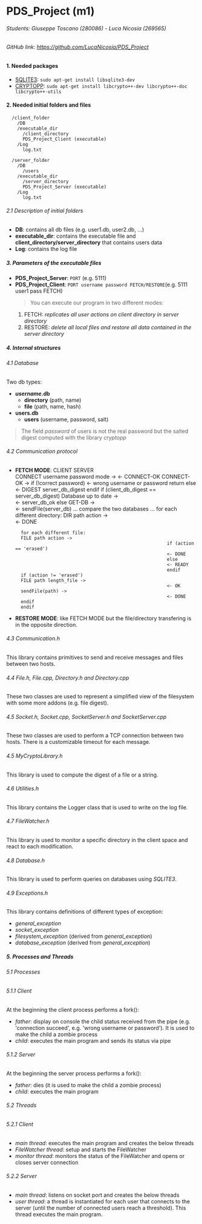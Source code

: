 # PDS_Project (m1)
###### Students:  Giuseppe Toscano (280086) - Luca Nicosia (269565)
###### GitHub link: https://github.com/LucaNicosia/PDS_Project  

#### 1. Needed packages
- [SQLITE3](https://www.sqlite.org/cintro.html): `sudo apt-get install libsqlite3-dev`
- [CRYPTOPP](https://www.cryptopp.com/wiki/SHA): `sudo apt-get install libcrypto++-dev libcrypto++-doc libcrypto++-utils`

#### 2. Needed initial folders and files
      /client_folder
        /DB
        /executable_dir
          /client_directory
          PDS_Project_Client (executable)
        /Log
          log.txt

      /server_folder
        /DB
          /users
        /executable_dir
          /server_directory
          PDS_Project_Server (executable)
        /Log
          log.txt

###### 2.1 Description of initial folders
- **DB**: contains all db files (e.g. user1.db, user2.db, ...)
- **executable_dir**: contains the executable file and **client_directory/server_directory** that contains users data
- **Log**: contains the log file

##### 3. Parameters of the executable files
- **PDS_Project_Server**: `PORT` (e.g. 5111)
- **PDS_Project_Client**: `PORT username password FETCH/RESTORE`(e.g. 5111 user1 pass FETCH)
  >You can execute our program in two different modes:
    1. FETCH: *replicates all user actions on client directory in server directory*
    2. RESTORE: *delete all local files and restore  all data contained in the server directory*


##### 4. Internal structures
###### 4.1 Database
Two db types:
- **_username_.db**
  - **directory** (path, name)
  - **file** (path, name, hash)
- **users.db**
  - **users** (username, password, salt)

> The field *password* of users is not the real password but the salted digest computed with the library *cryptopp*

###### 4.2 Communication protocol

- **FETCH MODE**:
        CLIENT                                                SERVER                                                                                       
        CONNECT username password mode ->
                                                              <- CONNECT-OK
        CONNECT-OK ->
                                                              if (!correct password)
                                                              <- wrong username or password
        return
                                                              else
                                                              <- DIGEST server_db_digest
                                                              endif
        if (client_db_digest == server_db_digest)
        Database up to date ->                                 
                                                              <- server_db_ok
        else
        GET-DB ->   
                                                              <- sendFile(server_db)
        ... compare the two databases ...
        for each different directory:
        DIR path action ->              
                                                              <- DONE

        for each different file:
        FILE path action ->
                                                              if (action == 'erased')
                                                              <- DONE
                                                              else  
                                                              <- READY
                                                              endif
        if (action != 'erased')
        FILE path length_file ->                    
                                                              <- OK
        sendFile(path) ->             
                                                              <- DONE
        endif
        endif

- **RESTORE MODE**: like FETCH MODE but the file/directory transfering is in the opposite direction.                                         

###### 4.3  Communication.h
This library contains primitives to send and receive messages and files between two hosts.

###### 4.4  File.h, File.cpp, Directory.h and Directory.cpp
These two classes are used to represent a simplified view of the filesystem with some more addons (e.g. file digest).

###### 4.5  Socket.h, Socket.cpp, SocketServer.h and SocketServer.cpp
These two classes are used to perform a TCP connection between two hosts. There is a customizable timeout for each message.

###### 4.5  MyCryptoLibrary.h
This library is used to compute the digest of a file or a string.

###### 4.6  Utilities.h
This library contains the Logger class that is used to write on the log file.

###### 4.7  FileWatcher.h
This library is used to monitor a specific directory in the client space and react to each modification.

###### 4.8  Database.h
This library is used to perform queries on databases using *SQLITE3*.

###### 4.9  Exceptions.h
This library contains definitions of different types of exception:
  - *general_exception*
  - *socket_exception*
  - *filesystem_exception* (derived from *general_exception*)
  - *database_exception* (derived from *general_exception*)

##### 5. Processes and Threads
###### 5.1 Processes

###### 5.1.1 *Client*
At the beginning the client process performs a fork():
  - *father*: display on console the child status received from the pipe (e.g. 'connection succeed', e.g. 'wrong username or password'). It is used to make the child a zombie process
  - *child*: executes the main program and sends its status via pipe

###### 5.1.2 *Server*
At the beginning the server process performs a fork():
  - *father*: dies (it is used to make the child a zombie process)
  - *child*: executes the main program

###### 5.2 Threads

###### 5.2.1 *Client*
  - *main thread*: executes the main program and creates the below threads
  - *FileWatcher thread*: setup and starts the FileWatcher
  - *monitor thread*: monitors the status of the FileWatcher and opens or closes server connection  

###### 5.2.2 *Server*
  - *main thread*: listens on socket port and creates the below threads
  - *user thread*: a thread is instantiated for each user that connects to the server (until the number of connected users reach a threshold). This thread executes the main program.
